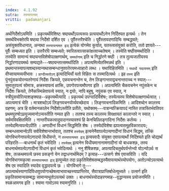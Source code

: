 ```yaml
---
index:  4.1.92
sutra:  तस्यापत्यम्
vritti:  padamanjari
---
```


अर्थनिर्देशोऽयमिति । प्रकृत्यर्थविशिष्टः षष्ठ्यर्थोऽपत्यरूपः प्रत्ययार्थोऽनेन निर्दिश्यत इत्यर्थः । तेन समर्थविभक्तेरपि षष्ठ्या निर्देशो दर्शित एव । पूर्वैरुत्तरैश्चेति । पूर्वैस्तावदणादिभिः सम्बद्ध्यते; असंयुक्तविधानात्, अन्यथा `तस्यापत्यमत इञ्` इत्येकं योगमेव कुर्यात्, यतस्त्वसंयुक्तं करोति, ततो ज्ञायते---पूर्वैः सम्बध्यत इति । उत्तरैरपि सम्बध्यते; स्वरितत्वात्साकांक्षत्वाच्चतेषाम् । तस्येति षष्ठीसमर्थादिति । तस्येति सामान्यं षष्ठ्यन्तविशेषोपलक्षणार्थम्, `समर्थानाम्` इति च निर्द्धारणे षष्ठी । तत्र तुल्यजातीयस्य निर्द्धारणादयमर्थः सम्पद्यते---षष्ठ्यन्तात्समर्थादिति । अपत्यमित्येतस्मिन्नर्थ इति । प्रथमान्तस्यापत्यशब्दस्यान्यथासम्बन्धानुपपत्तेरयमध्याहारो लब्धः । यथाविहितमिति । `यथार्थे यदव्ययम्` इति वीप्सायामव्ययीभावः । `प्राग्दीव्यतोऽण्` इत्यादिभिर्यो यतो विहितः स तस्मादित्यर्थः । इह `तस्य` इति पुंनपुंसकयोरन्यतरेणायं निर्देशः क्रियते, एकवचनान्तेन च, तेन लिङ्गान्तराद्वचनान्तराच्च न स्यात्---सुमातुरपत्यं सोमात्रः, क्षत्त्रस्यापत्यं क्षात्त्रिः, उपगोरपत्यमौपगव इति । अपत्यमिति चैकवचनेन नपुंसकेन च निर्देशः क्रियते, तेनैकस्मिन्नेवापत्ये स्यात्, न द्वयोः, नापि बहुषु, नपुंसक एव स्यात्, न स्त्रीपुंसयोरित्याशङ्क्याह--प्रकृत्यर्थेत्यादि । प्रकृत्यर्थ उपग्वादिर्विशेषः; तस्येत्यस्य विशेषोपलक्षणार्थत्वात् । अपत्यमात्रं चेति । मात्रशब्दोऽयं लिङ्गवचनयोर्व्यवच्छेदाय । लिङ्गवचनादिकमिति । आदिशब्देन कालस्य ग्रहणम्; अत्र हि वर्तमानकालेन निर्देशोऽस्तीति प्रतीतेः, यथोक्तम्---यत्रान्यत्क्रियापदं नास्ति तत्रास्तिर्भवतिपरः प्रथमपुरुषोऽप्रयुज्यमानोऽप्यस्तीति गम्यत इति । ततश्च तस्य कालस्य विवक्षायतं कालान्तरे न स्यात् । सर्वमविवक्षितमिति । नान्तरीयकत्वादुपादानस्यावश्यं हि केनचिल्लिङ्गादिना निर्देशः कर्तव्यः ।
तस्येदमित्यपत्येऽपीति । अणादीनां विधानं सिद्धमिति शेषः । तस्येदंविशेषा ह्यपत्यसमूहविकारादयः; सम्बन्धसामान्येऽपि सर्वविशेषान्तर्भावात्, ततश्च `तस्येदम्` इत्यनेनैवापत्येऽप्यणादीनां विधानं सिद्धम्, तत्किं योगविभागेनापत्येऽणादयो विधीयन्ते, न `तस्यापत्यमत इञ्` इत्यपवादैः संयुक्त एवापत्यार्थो निर्दिश्यते इति चोद्यार्थं परिहरति---बाधनार्थं कृतं भवेदिति । `तस्येदम्` इत्यनेन विधीयमानानामणादीनां यो बाधकश्छः, तस्य बाधनार्थमपत्येऽणादीनां विधानं कृतं भवेदित्यर्थः । ननु शैषिकश्छः, अपत्यादिचतुर्थपर्यन्तेभ्यो योऽन्योऽर्थः स शेषः, तत्कथमपत्ये छस्य प्रसङ्गो येन तद्वाधनार्थमिदम् ? इत्याह---उत्सर्गः शेषं एवासविति । यदि योगविभागमकृत्वा `तस्यापत्यमत इञ्` इत्युच्येत तदा प्रकृतिविशेषसम्बद्धस्यैवापत्यार्थस्योपयोगः, अतोऽन्योऽपत्यार्थः शेष एव स्यादिति स्यादेव वृद्धादपत्ये छः । योगविभागे तु---अपत्यार्थस्याणादिविधावुपयोगाच्छेषत्वाभावाच्छस्याप्राप्तिरेव, सैवात्राप्राप्तिर्बाधेत्युच्यते । उत्सर्ग इति प्रकृतिसामान्यसम्बद्धः सामान्यभूतोऽपत्यर्थ उक्तः । बाधनार्थस्योदाहरणमाह--वृद्धान्यस्य प्रयोजनमिति । श्य#आमगव इति । श्यामा गावोऽस्य श्यामगुरिति ।।
